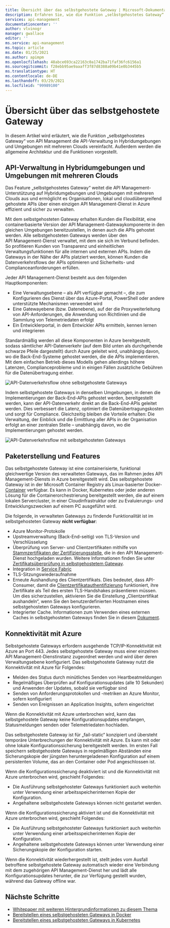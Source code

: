 ```yaml
---
title: Übersicht über das selbstgehostete Gateway | Microsoft-Dokumentation
description: Erfahren Sie, wie die Funktion „selbstgehostetes Gateway“ von Azure API Management Organisationen beim Verwalten von APIs in Hybridumgebungen und Umgebungen mit mehreren Clouds unterstützt.
services: api-management
documentationcenter: ''
author: vlvinogr
manager: gwallace
editor: ''
ms.service: api-management
ms.topic: article
ms.date: 01/25/2021
ms.author: apimpm
ms.openlocfilehash: 48abce693ca22163c0a1742ba71faf36fc6156a1
ms.sourcegitcommit: f28ebb95ae9aaaff3f87d8388a09b41e0b3445b5
ms.translationtype: HT
ms.contentlocale: de-DE
ms.lasthandoff: 03/29/2021
ms.locfileid: "99989100"
---
```

# <a name="self-hosted-gateway-overview"></a>Übersicht über das selbstgehostete Gateway

In diesem Artikel wird erläutert, wie die Funktion „selbstgehostetes Gateway“ von API Management die API-Verwaltung in Hybridumgebungen und Umgebungen mit mehreren Clouds vereinfacht. Außerdem werden die allgemeine Architektur und die Funktionen vorgestellt.

## <a name="hybrid-and-multi-cloud-api-management"></a>API-Verwaltung in Hybridumgebungen und Umgebungen mit mehreren Clouds

Das Feature „selbstgehostetes Gateway“ weitet die API Management-Unterstützung auf Hybridumgebungen und Umgebungen mit mehreren Clouds aus und ermöglicht es Organisationen, lokal und cloudübergreifend gehostete APIs über einen einzigen API Management-Dienst in Azure effizient und sicher zu verwalten.

Mit dem selbstgehosteten Gateway erhalten Kunden die Flexibilität, eine containerbasierte Version der API Management-Gatewaykomponente in den gleichen Umgebungen bereitzustellen, in denen auch die APIs gehostet werden. Alle selbstgehosteten Gateways werden über den API Management-Dienst verwaltet, mit dem sie sich im Verbund befinden. So profitieren Kunden von Transparenz und einheitlichen Verwaltungsfunktionen für alle internen und externen APIs. Indem die Gateways in der Nähe der APIs platziert werden, können Kunden die Datenverkehrsflows der APIs optimieren und Sicherheits- und Complianceanforderungen erfüllen.

Jeder API Management-Dienst besteht aus den folgenden Hauptkomponenten:

-   Eine Verwaltungsebene – als API verfügbar gemacht –, die zum Konfigurieren des Dienst über das Azure-Portal, PowerShell oder andere unterstützte Mechanismen verwendet wird
-   Eine Gatewayebene (bzw. Datenebene), auf der die Proxyweiterleitung von API-Anforderungen, die Anwendung von Richtlinien und die Sammlung von Telemetriedaten erfolgt
-   Ein Entwicklerportal, in dem Entwickler APIs ermitteln, kennen lernen und integrieren

Standardmäßig werden all diese Komponenten in Azure bereitgestellt, sodass sämtlicher API-Datenverkehr (auf dem Bild unten als durchgehende schwarze Pfeile dargestellt) durch Azure geleitet wird, unabhängig davon, wo die Back-End-Systeme gehostet werden, die die APIs implementieren. Mit dem einfachen Betrieb dieses Modells gehen allerdings höhere Latenzen, Complianceprobleme und in einigen Fällen zusätzliche Gebühren für die Datenübertragung einher.

![API-Datenverkehrsflow ohne selbstgehostete Gateways](media/self-hosted-gateway-overview/without-gateways.png)

Indem selbstgehostete Gateways in denselben Umgebungen, in denen die Implementierungen der Back-End-APIs gehostet werden, bereitgestellt werden, kann der API-Datenverkehr direkt an die Back-End-APIs geleitet werden. Dies verbessert die Latenz, optimiert die Datenübertragungskosten und sorgt für Compliance. Gleichzeitig bleiben die Vorteile erhalten: Die Verwaltung, der Einblick und die Ermittlung aller APIs in der Organisation erfolgt an einer zentralen Stelle – unabhängig davon, wo die Implementierungen gehostet werden.

![API-Datenverkehrsflow mit selbstgehosteten Gateways](media/self-hosted-gateway-overview/with-gateways.png)

## <a name="packaging-and-features"></a>Paketerstellung und Features

Das selbstgehostete Gateway ist eine containerisierte, funktional gleichwertige Version des verwalteten Gateways, das im Rahmen jedes API Management-Diensts in Azure bereitgestellt wird. Das selbstgehostete Gateway ist in der Microsoft Container Registry als Linux-basierter Docker-[Container](https://aka.ms/apim/sputnik/dhub) verfügbar. Es kann in Docker, Kubernetes oder jeder anderen Lösung für die Containerorchestrierung bereitgestellt werden, die auf einem lokalen Servercluster, in einer Cloudinfrastruktur oder zu Evaluierungs- und Entwicklungszwecken auf einem PC ausgeführt wird.

Die folgende, in verwalteten Gateways zu findende Funktionalität ist im selbstgehosteten Gateway **nicht verfügbar**:

- Azure Monitor-Protokolle
- Upstreamverwaltung (Back-End-seitig) von TLS-Version und Verschlüsselung
- Überprüfung von Server- und Clientzertifikaten mithilfe von [Stammzertifikaten der Zertifizierungsstelle](api-management-howto-ca-certificates.md), die in den API Management-Dienst hochgeladen wurden. Weitere Informationen finden Sie unter [Zertifikatsüberprüfung in selbstgehostetem Gateway](api-management-howto-mutual-certificates-for-clients.md#certificate-validation-in-self-hosted-gateway).
- Integration in [Service Fabric](../service-fabric/service-fabric-api-management-overview.md)
- TLS-Sitzungswiederaufnahme
- Erneute Aushandlung des Clientzertifikats. Dies bedeutet, dass API-Consumer, damit die [Clientzertifikatauthentifizierung](api-management-howto-mutual-certificates-for-clients.md) funktioniert, ihre Zertifikate als Teil des ersten TLS-Handshakes präsentieren müssen. Um dies sicherzustellen, aktivieren Sie die Einstellung „Clientzertifikat aushandeln“, wenn Sie den benutzerdefinierten Hostnamen eines selbstgehosteten Gateways konfigurieren.
- Integrierter Cache. Informationen zum Verwenden eines externen Caches in selbstgehosteten Gateways finden Sie in diesem [Dokument](api-management-howto-cache-external.md).

## <a name="connectivity-to-azure"></a>Konnektivität mit Azure

Selbstgehostete Gateways erfordern ausgehende TCP/IP-Konnektivität mit Azure an Port 443. Jedes selbstgehostete Gateway muss einer einzelnen API Management-Dienstinstanz zugeordnet werden und wird über deren Verwaltungsebene konfiguriert. Das selbstgehostete Gateway nutzt die Konnektivität mit Azure für Folgendes:

-   Melden des Status durch minütliches Senden von Heartbeatmeldungen
-   Regelmäßiges Überprüfen auf Konfigurationsupdates (alle 10 Sekunden) und Anwenden der Updates, sobald sie verfügbar sind
-   Senden von Anforderungsprotokollen und -metriken an Azure Monitor, sofern konfiguriert
-   Senden von Ereignissen an Application Insights, sofern eingerichtet

Wenn die Konnektivität mit Azure unterbrochen wird, kann das selbstgehostete Gateway keine Konfigurationsupdates empfangen, Statusmeldungen senden oder Telemetriedaten hochladen.

Das selbstgehostete Gateway ist für „fail-static“ konzipiert und übersteht temporäre Unterbrechungen der Konnektivität mit Azure. Es kann mit oder ohne lokale Konfigurationssicherung bereitgestellt werden. Im ersten Fall speichern selbstgehostete Gateways in regelmäßigen Abständen eine Sicherungskopie der jüngsten heruntergeladenen Konfiguration auf einem persistenten Volume, das an den Container oder Pod angeschlossen ist.

Wenn die Konfigurationssicherung deaktiviert ist und die Konnektivität mit Azure unterbrochen wird, geschieht Folgendes:

-   Die Ausführung selbstgehosteter Gateways funktioniert auch weiterhin unter Verwendung einer arbeitsspeicherinternen Kopie der Konfiguration.
-   Angehaltene selbstgehostete Gateways können nicht gestartet werden.

Wenn die Konfigurationssicherung aktiviert ist und die Konnektivität mit Azure unterbrochen wird, geschieht Folgendes:

-   Die Ausführung selbstgehosteter Gateways funktioniert auch weiterhin unter Verwendung einer arbeitsspeicherinternen Kopie der Konfiguration.
-   Angehaltene selbstgehostete Gateways können unter Verwendung einer Sicherungskopie der Konfiguration starten.

Wenn die Konnektivität wiederhergestellt ist, stellt jedes vom Ausfall betroffene selbstgehostete Gateway automatisch wieder eine Verbindung mit dem zugehörigen API Management-Dienst her und lädt alle Konfigurationsupdates herunter, die zur Verfügung gestellt wurden, während das Gateway offline war.

## <a name="next-steps"></a>Nächste Schritte

-   [Whitepaper mit weiteren Hintergrundinformationen zu diesem Thema](https://aka.ms/hybrid-and-multi-cloud-api-management)
-   [Bereitstellen eines selbstgehosteten Gateways in Docker](how-to-deploy-self-hosted-gateway-docker.md)
-   [Bereitstellen eines selbstgehosteten Gateways in Kubernetes](how-to-deploy-self-hosted-gateway-kubernetes.md)

